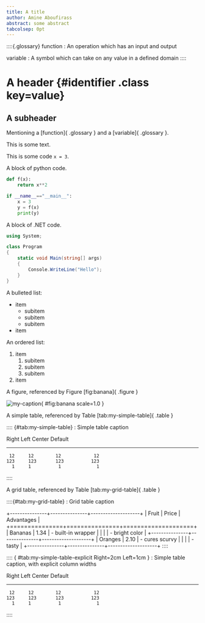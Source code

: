```yaml
---
title: A title
author: Amine Aboufirass
abstract: some abstract
tabcolsep: 0pt
---
```


::::{.glossary}
function
: An operation which has an input and output

variable
: A symbol which can take on any value in a defined domain
::::

# A header {#identifier .class key=value}

## A subheader

Mentioning a [function]{ .glossary } and a [variable]{ .glossary }.

This is some text.

This is some code `x = 3`.

A block of python code.

```python
def f(x):
    return x**2

if __name__=="__main__":
    x = 3
    y = f(x)
    print(y)
```

A block of .NET code.

```cs
using System;

class Program
{
    static void Main(string[] args)
    {
        Console.WriteLine("Hello");
    }
}
```

A bulleted list:

- item
    - subitem
    - subitem
    - subitem
- item

An ordered list:

1. item
    1. subitem
    1. subitem
    1. subitem
1. item

A figure, referenced by Figure [fig:banana]{ .figure }

![my-caption](banana.jpg){ #fig:banana scale=1.0 }

A simple table, referenced by Table [tab:my-simple-table]{ .table }

:::: {#tab:my-simple-table}
: Simple table caption

  Right     Left     Center     Default
-------     ------ ----------   -------
     12     12        12            12
    123     123       123          123
      1     1          1             1
::::

A grid table, referenced by Table [tab:my-grid-table]{ .table }

::::{#tab:my-grid-table}
: Grid table caption

+---------------+---------------+--------------------+
| Fruit         | Price         | Advantages         |
+===============+===============+====================+
| Bananas       |  1.34         | - built-in wrapper |
|               |               | - bright color     |
+---------------+---------------+--------------------+
| Oranges       |  2.10         | - cures scurvy     |
|               |               | - tasty            |
+---------------+---------------+--------------------+
::::

:::: { #tab:my-simple-table-explicit Right=2cm Left=1cm }
: Simple table caption, with explicit column widths

  Right     Left     Center     Default
-------     ------ ----------   -------
     12     12        12            12
    123     123       123          123
      1     1          1             1
::::


